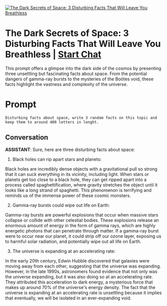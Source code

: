 
[![The Dark Secrets of Space: 3 Disturbing Facts That Will Leave You Breathless](https://flow-prompt-covers.s3.us-west-1.amazonaws.com/icon/illustrative/illus_6.png)](https://gptcall.net/chat.html?data=%7B%22contact%22%3A%7B%22id%22%3A%22VGFRukJuUj-4dWhpJmcxT%22%2C%22flow%22%3Atrue%7D%7D)
# The Dark Secrets of Space: 3 Disturbing Facts That Will Leave You Breathless | [Start Chat](https://gptcall.net/chat.html?data=%7B%22contact%22%3A%7B%22id%22%3A%22VGFRukJuUj-4dWhpJmcxT%22%2C%22flow%22%3Atrue%7D%7D)
This prompt offers a glimpse into the dark side of the cosmos by presenting three unsettling but fascinating facts about space. From the potential dangers of gamma-ray bursts to the mysteries of the Boötes void, these facts highlight the vastness and complexity of the universe.

# Prompt

```
Disturbing facts about space, write 3 random facts on this topic and keep them to around 400 letters in lenght. 
```

## Conversation

**ASSISTANT**: Sure, here are three disturbing facts about space:



1. Black holes can rip apart stars and planets: 



Black holes are incredibly dense objects with a gravitational pull so strong that it can suck everything in its vicinity, including light. When stars or planets get too close to a black hole, they can get ripped apart into a process called spaghettification, where gravity stretches the object until it looks like a long strand of spaghetti. This phenomenon is terrifying and reminds us of the immense power of these cosmic monsters.



2. Gamma-ray bursts could wipe out life on Earth: 



Gamma-ray bursts are powerful explosions that occur when massive stars collapse or collide with other celestial bodies. These explosions release an enormous amount of energy in the form of gamma rays, which are highly energetic photons that can penetrate through matter. If a gamma-ray burst were to occur near our planet, it could strip off our ozone layer, exposing us to harmful solar radiation, and potentially wipe out all life on Earth.



3. The universe is expanding at an accelerating rate: 



In the early 20th century, Edwin Hubble discovered that galaxies were moving away from each other, suggesting that the universe was expanding. However, in the late 1990s, astronomers found evidence that not only was the universe expanding, but it was also doing so at an accelerating rate. They attributed this acceleration to dark energy, a mysterious force that makes up around 70% of the universe's energy density. The fact that the universe is expanding at an accelerating rate is unsettling because it implies that eventually, we will be isolated in an ever-expanding void.


